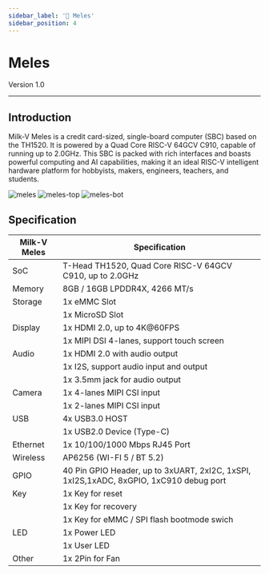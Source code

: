 ```yaml
---
sidebar_label: '🦡 Meles'
sidebar_position: 4
---
```


# Meles

Version 1.0 

-------------------------
## Introduction
Milk-V Meles is a credit card-sized, single-board computer (SBC) based on the TH1520. It is powered by a Quad Core RISC-V 64GCV C910, capable of running up to 2.0GHz. This SBC is packed with rich interfaces and boasts powerful computing and AI capabilities, making it an ideal RISC-V intelligent hardware platform for hobbyists, makers, engineers, teachers, and students.
  
  
![meles](/docs/meles/meles.webp)
![meles-top](/docs/meles/meles-top.webp)
![meles-bot](/docs/meles/meles-bot.webp)

## Specification
| Milk-V Meles | Specification                                                                          |
| ------------ | -------------------------------------------------------------------------------------- |
| SoC          | T-Head TH1520, Quad Core RISC-V 64GCV C910, up to 2.0GHz                               |
| Memory       | 8GB / 16GB LPDDR4X, 4266 MT/s                                                          |
| Storage      | 1x eMMC Slot                                                                           |
|              | 1x MicroSD Slot                                                                        |
| Display      | 1x HDMI 2.0, up to 4K@60FPS                                                            |
|              | 1x MIPI DSI 4-lanes, support touch screen                                              |
| Audio        | 1x HDMI 2.0 with audio output                                                          |
|              | 1x I2S, support audio input and output                                                 |
|              | 1x 3.5mm jack for audio output                                                         |
| Camera       | 1x 4-lanes MIPI CSI input                                                              |
|              | 1x 2-lanes MIPI CSI input                                                              |
| USB          | 4x USB3.0 HOST                                                                         |
|              | 1x USB2.0 Device (Type-C)                                                              |
| Ethernet     | 1x 10/100/1000 Mbps RJ45 Port                                                          |
| Wireless     | AP6256 (WI-FI 5 / BT 5.2)                                                              |
| GPIO         | 40 Pin GPIO Header, up to 3xUART, 2xI2C, 1xSPI, 1xI2S,1xADC, 8xGPIO, 1xC910 debug port |
| Key          | 1x Key for reset                                                                       |
|              | 1x Key for recovery                                                                    |
|              | 1x Key for eMMC / SPI flash bootmode swich                                             |
| LED          | 1x Power LED                                                                           |
|              | 1x User LED                                                                            |
| Other        | 1x 2Pin for Fan                                                                        |
